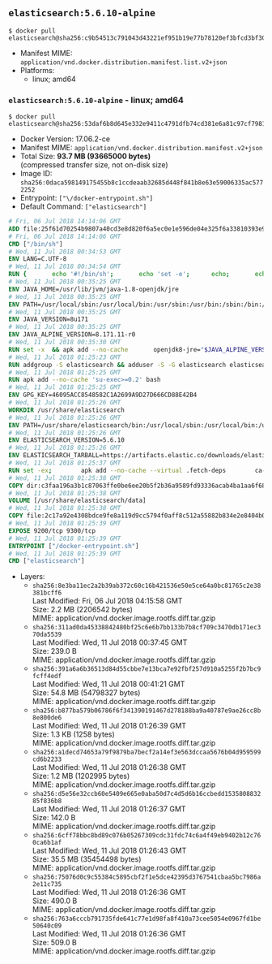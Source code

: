 ## `elasticsearch:5.6.10-alpine`

```console
$ docker pull elasticsearch@sha256:c9b54513c791043d43221ef951b19e77b78120ef3bfcd3bf30ce9611ccfd71ed
```

-	Manifest MIME: `application/vnd.docker.distribution.manifest.list.v2+json`
-	Platforms:
	-	linux; amd64

### `elasticsearch:5.6.10-alpine` - linux; amd64

```console
$ docker pull elasticsearch@sha256:53daf6b8d645e332e9411c4791dfb74cd381e6a81c97cf7981e0744bd973d21b
```

-	Docker Version: 17.06.2-ce
-	Manifest MIME: `application/vnd.docker.distribution.manifest.v2+json`
-	Total Size: **93.7 MB (93665000 bytes)**  
	(compressed transfer size, not on-disk size)
-	Image ID: `sha256:0daca598149175455b8c1ccdeaab32685d448f841b8e63e59006335ac5772252`
-	Entrypoint: `["\/docker-entrypoint.sh"]`
-	Default Command: `["elasticsearch"]`

```dockerfile
# Fri, 06 Jul 2018 14:14:06 GMT
ADD file:25f61d70254b9807a40cd3e8d820f6a5ec0e1e596de04e325f6a33810393e95a in / 
# Fri, 06 Jul 2018 14:14:06 GMT
CMD ["/bin/sh"]
# Wed, 11 Jul 2018 00:34:53 GMT
ENV LANG=C.UTF-8
# Wed, 11 Jul 2018 00:34:54 GMT
RUN { 		echo '#!/bin/sh'; 		echo 'set -e'; 		echo; 		echo 'dirname "$(dirname "$(readlink -f "$(which javac || which java)")")"'; 	} > /usr/local/bin/docker-java-home 	&& chmod +x /usr/local/bin/docker-java-home
# Wed, 11 Jul 2018 00:35:25 GMT
ENV JAVA_HOME=/usr/lib/jvm/java-1.8-openjdk/jre
# Wed, 11 Jul 2018 00:35:25 GMT
ENV PATH=/usr/local/sbin:/usr/local/bin:/usr/sbin:/usr/bin:/sbin:/bin:/usr/lib/jvm/java-1.8-openjdk/jre/bin:/usr/lib/jvm/java-1.8-openjdk/bin
# Wed, 11 Jul 2018 00:35:25 GMT
ENV JAVA_VERSION=8u171
# Wed, 11 Jul 2018 00:35:25 GMT
ENV JAVA_ALPINE_VERSION=8.171.11-r0
# Wed, 11 Jul 2018 00:35:30 GMT
RUN set -x 	&& apk add --no-cache 		openjdk8-jre="$JAVA_ALPINE_VERSION" 	&& [ "$JAVA_HOME" = "$(docker-java-home)" ]
# Wed, 11 Jul 2018 01:25:23 GMT
RUN addgroup -S elasticsearch && adduser -S -G elasticsearch elasticsearch
# Wed, 11 Jul 2018 01:25:25 GMT
RUN apk add --no-cache 'su-exec>=0.2' bash
# Wed, 11 Jul 2018 01:25:25 GMT
ENV GPG_KEY=46095ACC8548582C1A2699A9D27D666CD88E42B4
# Wed, 11 Jul 2018 01:25:26 GMT
WORKDIR /usr/share/elasticsearch
# Wed, 11 Jul 2018 01:25:26 GMT
ENV PATH=/usr/share/elasticsearch/bin:/usr/local/sbin:/usr/local/bin:/usr/sbin:/usr/bin:/sbin:/bin:/usr/lib/jvm/java-1.8-openjdk/jre/bin:/usr/lib/jvm/java-1.8-openjdk/bin
# Wed, 11 Jul 2018 01:25:26 GMT
ENV ELASTICSEARCH_VERSION=5.6.10
# Wed, 11 Jul 2018 01:25:26 GMT
ENV ELASTICSEARCH_TARBALL=https://artifacts.elastic.co/downloads/elasticsearch/elasticsearch-5.6.10.tar.gz ELASTICSEARCH_TARBALL_ASC=https://artifacts.elastic.co/downloads/elasticsearch/elasticsearch-5.6.10.tar.gz.asc ELASTICSEARCH_TARBALL_SHA1=c4df8b240635484f09487a66707a9192bf97d3f9
# Wed, 11 Jul 2018 01:25:37 GMT
RUN set -ex; 		apk add --no-cache --virtual .fetch-deps 		ca-certificates 		gnupg 		openssl 		tar 	; 		wget -O elasticsearch.tar.gz "$ELASTICSEARCH_TARBALL"; 		if [ "$ELASTICSEARCH_TARBALL_SHA1" ]; then 		echo "$ELASTICSEARCH_TARBALL_SHA1 *elasticsearch.tar.gz" | sha1sum -c -; 	fi; 		if [ "$ELASTICSEARCH_TARBALL_ASC" ]; then 		wget -O elasticsearch.tar.gz.asc "$ELASTICSEARCH_TARBALL_ASC"; 		export GNUPGHOME="$(mktemp -d)"; 		gpg --keyserver ha.pool.sks-keyservers.net --recv-keys "$GPG_KEY"; 		gpg --batch --verify elasticsearch.tar.gz.asc elasticsearch.tar.gz; 		rm -rf "$GNUPGHOME" elasticsearch.tar.gz.asc; 	fi; 		tar -xf elasticsearch.tar.gz --strip-components=1; 	rm elasticsearch.tar.gz; 		apk del .fetch-deps; 		mkdir -p ./plugins; 	for path in 		./data 		./logs 		./config 		./config/scripts 	; do 		mkdir -p "$path"; 		chown -R elasticsearch:elasticsearch "$path"; 	done; 		export ES_JAVA_OPTS='-Xms32m -Xmx32m'; 	if [ "${ELASTICSEARCH_VERSION%%.*}" -gt 1 ]; then 		elasticsearch --version; 	else 		elasticsearch -v; 	fi
# Wed, 11 Jul 2018 01:25:38 GMT
COPY dir:c3faa196a3b1c87063ffe0be6ee20b5f2b36a9589fd93336acab4ba1aa6f6855 in ./config 
# Wed, 11 Jul 2018 01:25:38 GMT
VOLUME [/usr/share/elasticsearch/data]
# Wed, 11 Jul 2018 01:25:38 GMT
COPY file:2c17a92e4308bdce9fe8a119d9cc5794f0aff8c512a55882b834e2e8404b0112 in / 
# Wed, 11 Jul 2018 01:25:39 GMT
EXPOSE 9200/tcp 9300/tcp
# Wed, 11 Jul 2018 01:25:39 GMT
ENTRYPOINT ["/docker-entrypoint.sh"]
# Wed, 11 Jul 2018 01:25:39 GMT
CMD ["elasticsearch"]
```

-	Layers:
	-	`sha256:8e3ba11ec2a2b39ab372c60c16b421536e50e5ce64a0bc81765c2e38381bcff6`  
		Last Modified: Fri, 06 Jul 2018 04:15:58 GMT  
		Size: 2.2 MB (2206542 bytes)  
		MIME: application/vnd.docker.image.rootfs.diff.tar.gzip
	-	`sha256:311ad0da45338842480bf25c6e6b7bb133b7b8cf709c3470db171ec370da5539`  
		Last Modified: Wed, 11 Jul 2018 00:37:45 GMT  
		Size: 239.0 B  
		MIME: application/vnd.docker.image.rootfs.diff.tar.gzip
	-	`sha256:391a6a6b36513d84d55cbbe7e13bca7e92fbf257d910a5255f2b7bc9fcff4edf`  
		Last Modified: Wed, 11 Jul 2018 00:41:21 GMT  
		Size: 54.8 MB (54798327 bytes)  
		MIME: application/vnd.docker.image.rootfs.diff.tar.gzip
	-	`sha256:b877ba579b06786f6f341390191467d278188ba9a40787e9ae26cc8b8e800de6`  
		Last Modified: Wed, 11 Jul 2018 01:26:39 GMT  
		Size: 1.3 KB (1258 bytes)  
		MIME: application/vnd.docker.image.rootfs.diff.tar.gzip
	-	`sha256:a1decd74653a79f9879ba7becf2a14ef3e563dccaa5676b04d959599cd6b2233`  
		Last Modified: Wed, 11 Jul 2018 01:26:38 GMT  
		Size: 1.2 MB (1202995 bytes)  
		MIME: application/vnd.docker.image.rootfs.diff.tar.gzip
	-	`sha256:d5e56e32ccb60e5409e665e0aba50d7c4d5d6b16ccbedd153580883285f836b8`  
		Last Modified: Wed, 11 Jul 2018 01:26:37 GMT  
		Size: 142.0 B  
		MIME: application/vnd.docker.image.rootfs.diff.tar.gzip
	-	`sha256:6cff78bbc8bd89c076b05267309cdc31fdc74c6a4f49eb9402b12c760ca6b1af`  
		Last Modified: Wed, 11 Jul 2018 01:26:43 GMT  
		Size: 35.5 MB (35454498 bytes)  
		MIME: application/vnd.docker.image.rootfs.diff.tar.gzip
	-	`sha256:75076d0c9c55384c5895cbf2f1e5dce42395d3767541cbaa5bc7986a2e11c735`  
		Last Modified: Wed, 11 Jul 2018 01:26:36 GMT  
		Size: 490.0 B  
		MIME: application/vnd.docker.image.rootfs.diff.tar.gzip
	-	`sha256:763a6cccb791735fde641c77e1d98fa8f410a73cee5054e0967fd1be50640c09`  
		Last Modified: Wed, 11 Jul 2018 01:26:36 GMT  
		Size: 509.0 B  
		MIME: application/vnd.docker.image.rootfs.diff.tar.gzip
